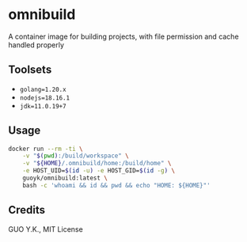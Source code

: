# omnibuild

A container image for building projects, with file permission and cache handled properly

## Toolsets

* `golang=1.20.x`
* `nodejs=18.16.1`
* `jdk=11.0.19+7`

## Usage

```bash
docker run --rm -ti \
    -v "$(pwd):/build/workspace" \
    -v "${HOME}/.omnibuild/home:/build/home" \
    -e HOST_UID=$(id -u) -e HOST_GID=$(id -g) \
    guoyk/omnibuild:latest \
    bash -c 'whoami && id && pwd && echo "HOME: ${HOME}"'
```

## Credits

GUO Y.K., MIT License